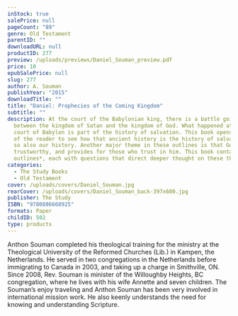 ```yaml
---
inStock: true
salePrice: null
pageCount: "89"
genre: Old Testament
parentID: ""
downloadURL: null
productID: 277
preview: /uploads/previews/Daniel_Souman_preview.pdf
price: 10
epubSalePrice: null
slug: 277
author: A. Souman
publishYear: "2015"
downloadTitle: ""
title: "Daniel: Prophecies of the Coming Kingdom"
subtitle: ""
description: At the court of the Babylonian king, there is a battle going on
  between the kingdom of Satan and the kingdom of God. What happened at the
  court of Babylon is part of the history of salvation. This book opens the eyes
  of the reader to see how that ancient history is the history of salvation, and
  so also our history. Another major theme in these outlines is that God is
  trustworthy, and provides for those who trust in him. This book contains *12
  outlines*, each with questions that direct deeper thought on these themes.
categories:
  - The Study Books
  - Old Testament
cover: /uploads/covers/Daniel_Souman.jpg
rearCover: /uploads/covers/Daniel_Souman_back-397x600.jpg
publisher: The Study
ISBN: "9780886660925"
formats: Paper
childID: 502
type: products
---
```

Anthon Souman completed his theological training for the ministry at the Theological University of the Reformed Churches (Lib.) in Kampen, the Netherlands. He served in two congregations in the Netherlands before immigrating to Canada in 2003, and taking up a charge in Smithville, ON. Since 2008, Rev. Souman is minister of the Willoughby Heights, BC congregation, where he lives with his wife Annette and seven children. The Soumanʼs enjoy traveling and Anthon Souman has been very involved in international mission work. He also keenly understands the need for knowing and understanding Scripture.
